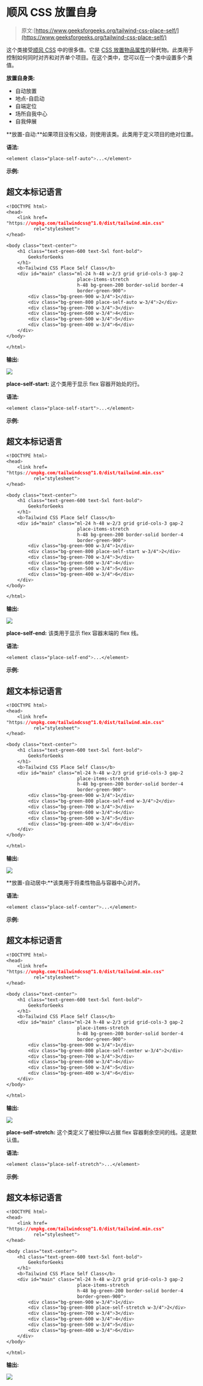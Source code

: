 # 顺风 CSS 放置自身

> 原文:[https://www.geeksforgeeks.org/tailwind-css-place-self/](https://www.geeksforgeeks.org/tailwind-css-place-self/)

这个类接受[顺风 CSS](https://www.geeksforgeeks.org/css-tailwind-introduction/) 中的很多值。它是 [CSS 放置物品属性](https://www.geeksforgeeks.org/css-place-self-property/)的替代物。此类用于控制如何同时对齐和对齐单个项目。在这个类中，您可以在一个类中设置多个类值。

**放置自身类:**

*   自动放置
*   地点-自启动
*   自端定位
*   场所自我中心
*   自我伸展

**放置-自动:**如果项目没有父级，则使用该类。此类用于定义项目的绝对位置。

**语法:**

```css
<element class="place-self-auto">...</element>
```

**示例:**

## 超文本标记语言

```css
<!DOCTYPE html> 
<head> 
    <link href=
"https://unpkg.com/tailwindcss@^1.0/dist/tailwind.min.css" 
          rel="stylesheet"> 
</head> 

<body class="text-center"> 
    <h1 class="text-green-600 text-5xl font-bold">
        GeeksforGeeks
    </h1> 
    <b>Tailwind CSS Place Self Class</b> 
    <div id="main" class="ml-24 h-48 w-2/3 grid grid-cols-3 gap-2 
                          place-items-stretch 
                          h-48 bg-green-200 border-solid border-4 
                          border-green-900"> 
        <div class="bg-green-900 w-3/4">1</div>
        <div class="bg-green-800 place-self-auto w-3/4">2</div>
        <div class="bg-green-700 w-3/4">3</div>
        <div class="bg-green-600 w-3/4">4</div>
        <div class="bg-green-500 w-3/4">5</div>
        <div class="bg-green-400 w-3/4">6</div>
    </div> 
</body> 

</html>
```

**输出:**

![](img/acc59d8f3c45cf59f8e6e7c8ac51274f.png)

**place-self-start:** 这个类用于显示 flex 容器开始处的行。

**语法:**

```css
<element class="place-self-start">...</element>
```

**示例:**

## 超文本标记语言

```css
<!DOCTYPE html> 
<head> 
    <link href=
"https://unpkg.com/tailwindcss@^1.0/dist/tailwind.min.css" 
          rel="stylesheet"> 
</head> 

<body class="text-center"> 
    <h1 class="text-green-600 text-5xl font-bold">
        GeeksforGeeks
    </h1> 
    <b>Tailwind CSS Place Self Class</b> 
    <div id="main" class="ml-24 h-48 w-2/3 grid grid-cols-3 gap-2 
                          place-items-stretch 
                          h-48 bg-green-200 border-solid border-4 
                          border-green-900"> 
        <div class="bg-green-900 w-3/4">1</div>
        <div class="bg-green-800 place-self-start w-3/4">2</div>
        <div class="bg-green-700 w-3/4">3</div>
        <div class="bg-green-600 w-3/4">4</div>
        <div class="bg-green-500 w-3/4">5</div>
        <div class="bg-green-400 w-3/4">6</div>
    </div> 
</body> 

</html>
```

**输出:**

![](img/cdc50305966e9a150adcae84d1e5cc76.png)

**place-self-end:** 该类用于显示 flex 容器末端的 flex 线。

**语法:**

```css
<element class="place-self-end">...</element>
```

**示例:**

## 超文本标记语言

```css
<!DOCTYPE html> 
<head> 
    <link href=
"https://unpkg.com/tailwindcss@^1.0/dist/tailwind.min.css" 
          rel="stylesheet"> 
</head> 

<body class="text-center"> 
    <h1 class="text-green-600 text-5xl font-bold">
        GeeksforGeeks
    </h1> 
    <b>Tailwind CSS Place Self Class</b> 
    <div id="main" class="ml-24 h-48 w-2/3 grid grid-cols-3 gap-2 
                          place-items-stretch 
                          h-48 bg-green-200 border-solid border-4 
                          border-green-900"> 
        <div class="bg-green-900 w-3/4">1</div>
        <div class="bg-green-800 place-self-end w-3/4">2</div>
        <div class="bg-green-700 w-3/4">3</div>
        <div class="bg-green-600 w-3/4">4</div>
        <div class="bg-green-500 w-3/4">5</div>
        <div class="bg-green-400 w-3/4">6</div>
    </div> 
</body> 

</html>
```

**输出:**

![](img/a25cbaffb1615036b3d401b10d03c284.png)

**放置-自动居中:**该类用于将柔性物品与容器中心对齐。

**语法:**

```css
<element class="place-self-center">...</element>
```

**示例:**

## 超文本标记语言

```css
<!DOCTYPE html> 
<head> 
    <link href=
"https://unpkg.com/tailwindcss@^1.0/dist/tailwind.min.css" 
          rel="stylesheet"> 
</head> 

<body class="text-center"> 
    <h1 class="text-green-600 text-5xl font-bold">
        GeeksforGeeks
    </h1> 
    <b>Tailwind CSS Place Self Class</b> 
    <div id="main" class="ml-24 h-48 w-2/3 grid grid-cols-3 gap-2 
                          place-items-stretch 
                          h-48 bg-green-200 border-solid border-4 
                          border-green-900"> 
        <div class="bg-green-900 w-3/4">1</div>
        <div class="bg-green-800 place-self-center w-3/4">2</div>
        <div class="bg-green-700 w-3/4">3</div>
        <div class="bg-green-600 w-3/4">4</div>
        <div class="bg-green-500 w-3/4">5</div>
        <div class="bg-green-400 w-3/4">6</div>
    </div> 
</body> 

</html>
```

**输出:**

![](img/2cfef40c10cb2e52318e7896dc4bf739.png)

**place-self-stretch:** 这个类定义了被拉伸以占据 flex 容器剩余空间的线。这是默认值。

**语法:**

```css
<element class="place-self-stretch">...</element>
```

**示例:**

## 超文本标记语言

```css
<!DOCTYPE html> 
<head> 
    <link href=
"https://unpkg.com/tailwindcss@^1.0/dist/tailwind.min.css" 
          rel="stylesheet"> 
</head> 

<body class="text-center"> 
    <h1 class="text-green-600 text-5xl font-bold">
        GeeksforGeeks
    </h1> 
    <b>Tailwind CSS Place Self Class</b> 
    <div id="main" class="ml-24 h-48 w-2/3 grid grid-cols-3 gap-2 
                          place-items-stretch 
                          h-48 bg-green-200 border-solid border-4 
                          border-green-900"> 
        <div class="bg-green-900 w-3/4">1</div>
        <div class="bg-green-800 place-self-stretch w-3/4">2</div>
        <div class="bg-green-700 w-3/4">3</div>
        <div class="bg-green-600 w-3/4">4</div>
        <div class="bg-green-500 w-3/4">5</div>
        <div class="bg-green-400 w-3/4">6</div>
    </div> 
</body> 

</html>
```

**输出:**

![](img/3c9bff104658152924170077ee636dbc.png)